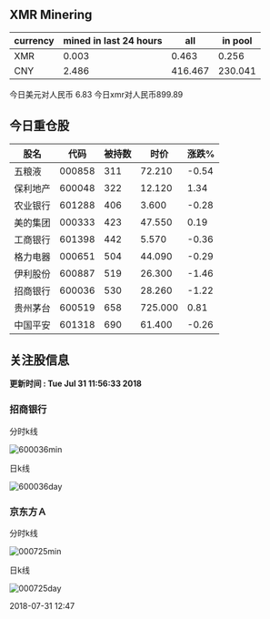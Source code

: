 ## XMR Minering

|currency|mined in last 24 hours|all|in pool|
|---|---|---|---|
|XMR|0.003|0.463|0.256|
|CNY|2.486|416.467|230.041|

今日美元对人民币 6.83	今日xmr对人民币899.89


## 今日重仓股 

|股名|代码|被持数|时价|涨跌%|
|---|---|---|---|---|
|五粮液|000858|311|72.210|-0.54|
|保利地产|600048|322|12.120|1.34|
|农业银行|601288|406|3.600|-0.28|
|美的集团|000333|423|47.550|0.19|
|工商银行|601398|442|5.570|-0.36|
|格力电器|000651|504|44.090|-0.29|
|伊利股份|600887|519|26.300|-1.46|
|招商银行|600036|530|28.260|-1.22|
|贵州茅台|600519|658|725.000|0.81|
|中国平安|601318|690|61.400|-0.26|

## 关注股信息
**更新时间 : Tue Jul 31 11:56:33 2018**
### 招商银行 
分时k线

![600036min](http://image.sinajs.cn/newchart/min/n/sh600036.gif)

日k线

![600036day](http://image.sinajs.cn/newchart/daily/n/sh600036.gif)

### 京东方Ａ 
分时k线

![000725min](http://image.sinajs.cn/newchart/min/n/sz000725.gif)

日k线

![000725day](http://image.sinajs.cn/newchart/daily/n/sz000725.gif)

2018-07-31 12:47